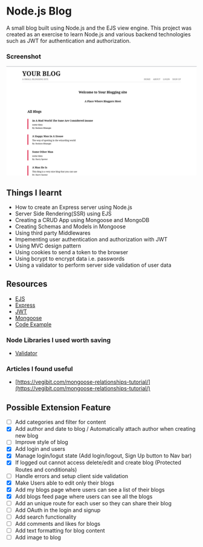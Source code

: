 # Node.js Blog

A small blog built using Node.js and the EJS view engine. This project was created as an exercise to learn Node.js and various backend technologies such as JWT for authentication and authorization.

### Screenshot

![Blog Screenshot](./public/Screenshot-blog.png)

## Things I learnt

- How to create an Express server using Node.js
- Server Side Rendering(SSR) using EJS
- Creating a CRUD App using Mongoose and MongoDB
- Creating Schemas and Models in Mongoose
- Using third party Middlewares
- Impementing user authentication and authorization with JWT
- Using MVC design pattern
- Using cookies to send a token to the browser
- Using bcrypt to encrypt data i.e. passwords
- Using a validator to perform server side validation of user data

## Resources

- [EJS](https://ejs.co/)
- [Express](https://expressjs.com/)
- [JWT](https://jwt.io/introduction)
- [Mongoose](https://mongoosejs.com/docs/index.html)
- [Code Example](https://github.com/iamshaunjp/node-express-jwt-auth/tree/lesson-18)

### Node Libraries I used worth saving

- [Validator](https://www.npmjs.com/package/validator)

### Articles I found useful

- [https://vegibit.com/mongoose-relationships-tutorial/](https://vegibit.com/mongoose-relationships-tutorial/)

## Possible Extension Feature

- [ ] Add categories and filter for content
- [x] Add author and date to blog / Automatically attach author when creating new blog
- [ ] Improve style of blog
- [x] Add login and users
- [x] Manage login/logut state (Add login/logout, Sign Up button to Nav bar) 
- [x] If logged out cannot access delete/edit and create blog (Protected Routes and conditionals)
- [ ] Handle errors and setup client side validation
- [x] Make Users able to edit only their blogs
- [x] Add my blogs page where users can see a list of their blogs
- [x] Add blogs feed page where users can see all the blogs
- [ ] Add an unique route for each user so they can share their blog
- [ ] Add OAuth in the login and signup
- [ ] Add search functionality
- [ ] Add comments and likes for blogs
- [ ] Add text formatting for blog content
- [ ] Add image to blog